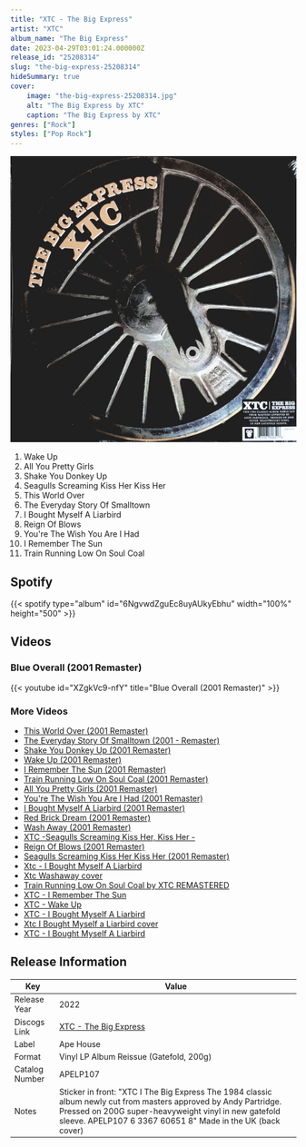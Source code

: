 ```yaml
---
title: "XTC - The Big Express"
artist: "XTC"
album_name: "The Big Express"
date: 2023-04-29T03:01:24.000000Z
release_id: "25208314"
slug: "the-big-express-25208314"
hideSummary: true
cover:
    image: "the-big-express-25208314.jpg"
    alt: "The Big Express by XTC"
    caption: "The Big Express by XTC"
genres: ["Rock"]
styles: ["Pop Rock"]
---
```


![The Big Express by XTC](the-big-express-25208314.jpg)

<!-- section break -->

1. Wake Up
2. All You Pretty Girls
3. Shake You Donkey Up
4. Seagulls Screaming Kiss Her Kiss Her
5. This World Over
6. The Everyday Story Of Smalltown
7. I Bought Myself A Liarbird
8. Reign Of Blows
9. You're The Wish You Are I Had
10. I Remember The Sun
11. Train Running Low On Soul Coal

<!-- section break -->


## Spotify
{{< spotify type="album" id="6NgvwdZguEc8uyAUkyEbhu" width="100%" height="500" >}}



## Videos
### Blue Overall (2001 Remaster)
{{< youtube id="XZgkVc9-nfY" title="Blue Overall (2001 Remaster)" >}}<br>

### More Videos

- [This World Over (2001 Remaster)](https://www.youtube.com/watch?v=HXsgFPPLBa0)
- [The Everyday Story Of Smalltown (2001 - Remaster)](https://www.youtube.com/watch?v=H7XK_-Z1vEA)
- [Shake You Donkey Up (2001 Remaster)](https://www.youtube.com/watch?v=VOJwTGCIOuk)
- [Wake Up (2001 Remaster)](https://www.youtube.com/watch?v=6Yf3UUKdF0o)
- [I Remember The Sun (2001 Remaster)](https://www.youtube.com/watch?v=3JFFQl-d5cM)
- [Train Running Low On Soul Coal (2001 Remaster)](https://www.youtube.com/watch?v=g7C_YkZ91D8)
- [All You Pretty Girls (2001 Remaster)](https://www.youtube.com/watch?v=H-QmWy22mM8)
- [You're The Wish You Are I Had (2001 Remaster)](https://www.youtube.com/watch?v=HKaaQC3ATg8)
- [I Bought Myself A Liarbird (2001 Remaster)](https://www.youtube.com/watch?v=3ZXnBu1gpzw)
- [Red Brick Dream (2001 Remaster)](https://www.youtube.com/watch?v=VKkjdzLKajQ)
- [Wash Away (2001 Remaster)](https://www.youtube.com/watch?v=5wxMu53yUuw)
- [XTC -Seagulls Screaming Kiss Her, Kiss Her -](https://www.youtube.com/watch?v=SilKZK47XTc)
- [Reign Of Blows (2001 Remaster)](https://www.youtube.com/watch?v=QVi4jjK3DVc)
- [Seagulls Screaming Kiss Her Kiss Her (2001 Remaster)](https://www.youtube.com/watch?v=Dw520adnPUg)
- [Xtc - I Bought Myself A Liarbird](https://www.youtube.com/watch?v=LUnnXY9kLvU)
- [Xtc Washaway cover](https://www.youtube.com/watch?v=jPdk7kGXwCk)
- [Train Running Low On Soul Coal by XTC REMASTERED](https://www.youtube.com/watch?v=4akgpwHAlk8)
- [XTC - I Remember The Sun](https://www.youtube.com/watch?v=PtStJaaH5Cs)
- [XTC - Wake Up](https://www.youtube.com/watch?v=ON-Ef6zwTUg)
- [XTC - I Bought Myself A Liarbird](https://www.youtube.com/watch?v=zHhOx68AS_s)
- [Xtc I Bought Myself a Liarbird cover](https://www.youtube.com/watch?v=Rl7jczY42H0)
- [XTC - I Bought Myself A Liarbird](https://www.youtube.com/watch?v=0S4hKJRYfMs)


## Release Information
|  Key           | Value                                                |
| ---------------| ---------------------------------------------------- |
| Release Year   | 2022                                   |
| Discogs Link   | [XTC - The Big Express](https://www.discogs.com/release/25208314-XTC-The-Big-Express) |
| Label          | Ape House |
| Format         | Vinyl LP Album Reissue (Gatefold, 200g) |
| Catalog Number | APELP107 |
| Notes | Sticker in front: "XTC I The Big Express The 1984 classic album newly cut from masters approved by Andy Partridge. Pressed on 200G super-heavyweight vinyl  in new gatefold sleeve.  APELP107 6 3367 60651 8"  Made in the UK (back cover) |